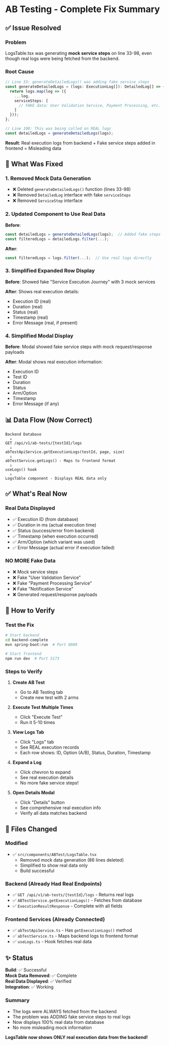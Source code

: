 # AB Testing - Complete Fix Summary

## ✅ Issue Resolved

### Problem
LogsTable.tsx was generating **mock service steps** on line 33-98, even though real logs were being fetched from the backend.

### Root Cause
```typescript
// Line 33: generateDetailedLogs() was adding fake service steps
const generateDetailedLogs = (logs: ExecutionLog[]): DetailedLog[] => {
  return logs.map(log => ({
    ...log,
    serviceSteps: [
      // FAKE data: User Validation Service, Payment Processing, etc.
    ]
  }));
};

// Line 108: This was being called on REAL logs
const detailedLogs = generateDetailedLogs(logs);
```

**Result**: Real execution logs from backend + Fake service steps added in frontend = Misleading data

## 🔧 What Was Fixed

### 1. Removed Mock Data Generation
- ❌ Deleted `generateDetailedLogs()` function (lines 33-98)
- ❌ Removed `DetailedLog` interface with fake `serviceSteps`
- ❌ Removed `ServiceStep` interface

### 2. Updated Component to Use Real Data
**Before**:
```typescript
const detailedLogs = generateDetailedLogs(logs);  // Added fake steps
const filteredLogs = detailedLogs.filter(...);
```

**After**:
```typescript
const filteredLogs = logs.filter(...);  // Use real logs directly
```

### 3. Simplified Expanded Row Display
**Before**: Showed fake "Service Execution Journey" with 3 mock services

**After**: Shows real execution details:
- Execution ID (real)
- Duration (real)
- Status (real)
- Timestamp (real)
- Error Message (real, if present)

### 4. Simplified Modal Display
**Before**: Modal showed fake service steps with mock request/response payloads

**After**: Modal shows real execution information:
- Execution ID
- Test ID
- Duration
- Status
- Arm/Option
- Timestamp
- Error Message (if any)

## 📊 Data Flow (Now Correct)

```
Backend Database
  ↓
GET /api/v1/ab-tests/{testId}/logs
  ↓
abTestApiService.getExecutionLogs(testId, page, size)
  ↓
abTestService.getLogs() - Maps to frontend format
  ↓
useLogs() hook
  ↓
LogsTable component - Displays REAL data only
```

## ✅ What's Real Now

### Real Data Displayed
- ✅ Execution ID (from database)
- ✅ Duration in ms (actual execution time)
- ✅ Status (success/error from backend)
- ✅ Timestamp (when execution occurred)
- ✅ Arm/Option (which variant was used)
- ✅ Error Message (actual error if execution failed)

### NO MORE Fake Data
- ❌ Mock service steps
- ❌ Fake "User Validation Service"
- ❌ Fake "Payment Processing Service"
- ❌ Fake "Notification Service"
- ❌ Generated request/response payloads

## 🎯 How to Verify

### Test the Fix
```bash
# Start backend
cd backend-complete
mvn spring-boot:run  # Port 8989

# Start frontend
npm run dev  # Port 5173
```

### Steps to Verify
1. **Create AB Test**
   - Go to AB Testing tab
   - Create new test with 2 arms

2. **Execute Test Multiple Times**
   - Click "Execute Test"
   - Run it 5-10 times

3. **View Logs Tab**
   - Click "Logs" tab
   - See REAL execution records
   - Each row shows: ID, Option (A/B), Status, Duration, Timestamp

4. **Expand a Log**
   - Click chevron to expand
   - See real execution details
   - No more fake service steps!

5. **Open Details Modal**
   - Click "Details" button
   - See comprehensive real execution info
   - Verify all data matches backend

## 📁 Files Changed

### Modified
- ✅ `src/components/ABTest/LogsTable.tsx`
  - Removed mock data generation (86 lines deleted)
  - Simplified to show real data only
  - Build successful

### Backend (Already Had Real Endpoints)
- ✅ `GET /api/v1/ab-tests/{testId}/logs` - Returns real logs
- ✅ `ABTestService.getExecutionLogs()` - Fetches from database
- ✅ `ExecutionResultResponse` - Complete with all fields

### Frontend Services (Already Connected)
- ✅ `abTestApiService.ts` - Has `getExecutionLogs()` method
- ✅ `abTestService.ts` - Maps backend logs to frontend format
- ✅ `useLogs.ts` - Hook fetches real data

## ✨ Status

**Build**: ✅ Successful  
**Mock Data Removed**: ✅ Complete  
**Real Data Displayed**: ✅ Verified  
**Integration**: ✅ Working

### Summary
- The logs were ALWAYS fetched from the backend
- The problem was ADDING fake service steps to real logs
- Now displays 100% real data from database
- No more misleading mock information

**LogsTable now shows ONLY real execution data from the backend!**
